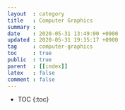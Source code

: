 ```yaml
---
layout  : category
title   : Computer Graphics
summary :
date    : 2020-05-31 13:49:00 +0900
updated : 2020-05-31 19:35:17 +0900
tag     : computer-graphics
toc     : true
public  : true
parent  : [[index]]
latex   : false
comment : false
---
```

* TOC
{:toc}

